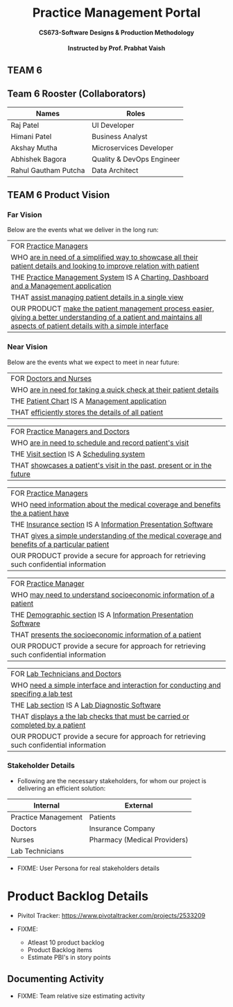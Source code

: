 <h1 align=center>Practice Management Portal</h1>
<h4 align=center>CS673-Software Designs &amp; Production Methodology</h4>
<h4 align=center>Instructed by Prof. Prabhat Vaish</h4>

## TEAM 6

## Team 6 Rooster (Collaborators)
<table>
  <thead>
    <tr><th>Names</th><th>Roles</th></tr>
  </thead>
  <tbody>
    <tr><td>Raj Patel</td><td>UI Developer</td></tr>
    <tr><td>Himani Patel</td><td>Business Analyst</td></tr>
    <tr><td>Akshay Mutha</td><td>Microservices Developer</td></tr>
    <tr><td>Abhishek Bagora</td><td>Quality & DevOps Engineer</td></tr>
    <tr><td>Rahul Gautham Putcha</td><td>Data Architect</td></tr>
  </tbody>
</table>


## TEAM 6 Product Vision
### Far Vision
Below are the events what we deliver in the long run:

<table>
  <tbody>
    <tr><td>FOR <u>Practice Managers</u></td></tr>
    <tr><td>WHO <u>are in need of a simplified way to showcase all their patient details and looking to improve relation with patient</u></td></tr>
    <tr><td>THE <u>Practice Management System</u> IS A <u>Charting, Dashboard and a Management application</u></td></tr>
    <tr><td>THAT <u>assist managing patient details in a single view</u></td></tr>
    <tr><td>OUR PRODUCT <u> make the patient management process easier, giving a better understanding of a patient and maintains all aspects of patient details with a simple interface</u></td></tr>
  </tbody>
</table>

### Near Vision
Below are the events what we expect to meet in near future:

<table>
  <tbody>
    <tr><td>FOR <u>Doctors and Nurses</u></td></tr>
    <tr><td>WHO <u>are in need for taking a quick check at their patient details</u></td></tr>
    <tr><td>THE <u>Patient Chart</u> IS A <u>Management application</u></td></tr>
    <tr><td>THAT <u>efficiently stores the details of all patient</u></td></tr>
  </tbody>
</table>

<table>
  <tbody>
    <tr><td>FOR <u>Practice Managers and Doctors</u></td></tr>
    <tr><td>WHO <u>are in need to schedule and record patient's visit</u></td></tr>
    <tr><td>THE <u>Visit section</u> IS A <u>Scheduling system</u></td></tr>
    <tr><td>THAT <u>showcases a patient's visit in the past, present or in the future</u></td></tr>
  </tbody>
</table>

<table>
  <tbody>
    <tr><td>FOR <u>Practice Managers</u></td></tr>
    <tr><td>WHO <u>need information about the medical coverage and benefits the a patient have</u></td></tr>
    <tr><td>THE <u>Insurance section</u> IS A <u>Information Presentation Software</u></td></tr>
    <tr><td>THAT <u>gives a simple understanding of the medical coverage and benefits of a particular patient</u></td></tr>
    <tr><td>OUR PRODUCT provide a secure for approach for retrieving such confidential information</td></tr>
  </tbody>
</table>

<table>
  <tbody>
    <tr><td>FOR <u>Practice Manager</u></td></tr>
    <tr><td>WHO <u>may need to understand socioeconomic information of a patient</u></td></tr>
    <tr><td>THE <u>Demographic section</u> IS A <u>Information Presentation Software</u></td></tr>
    <tr><td>THAT <u>presents the socioeconomic information of a patient</u></td></tr>
    <tr><td>OUR PRODUCT provide a secure for approach for retrieving such confidential information</td></tr>
  </tbody>
</table>

<table>
  <tbody>
    <tr><td>FOR <u>Lab Technicians and Doctors</u></td></tr>
    <tr><td>WHO <u>need a simple interface and interaction for conducting and specifing a lab test</u></td></tr>
    <tr><td>THE <u>Lab section</u> IS A <u>Lab Diagnostic Software</u></td></tr>
    <tr><td>THAT <u>displays a the lab checks that must be carried or completed by a patient</u></td></tr>
    <tr><td>OUR PRODUCT provide a secure for approach for retrieving such confidential information</td></tr>
  </tbody>
</table>

### Stakeholder Details
- Following are the necessary stakeholders, for whom our project is delivering an efficient solution:
<table>
  <thead>
    <tr><th>Internal</th><th>External</th></tr>
  </thead>
  <tbody>
    <tr><td>Practice Management</td><td>Patients</td></tr>
    <tr><td>Doctors</td><td>Insurance Company</td></tr>
    <tr><td>Nurses</td><td>Pharmacy (Medical Providers)</td></tr>
    <tr><td>Lab Technicians</td><td></td></tr>
  </tbody>
</table>

- FIXME: User Persona for real stakeholders details

# Product Backlog Details
- Pivitol Tracker: https://www.pivotaltracker.com/projects/2533209

- FIXME:
  - Atleast 10 product backlog
  - Product Backlog items
  - Estimate PBI's in story points

## Documenting Activity 
- FIXME: Team relative size estimating activity

